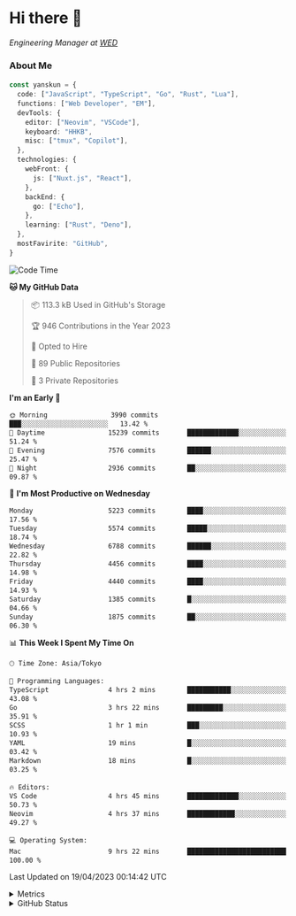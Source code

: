 # Hi there&nbsp;:wave:

<!-- ![Alt text](https://spotify-recently-played-readme.vercel.app/api?user=31kynbuubkiu3r4qh4hjuaglhfay) -->

_Engineering Manager at [WED](https://github.com/wedinc)_

### About Me

```ts
const yanskun = {
  code: ["JavaScript", "TypeScript", "Go", "Rust", "Lua"],
  functions: ["Web Developer", "EM"],
  devTools: {
    editor: ["Neovim", "VSCode"],
    keyboard: "HHKB",
    misc: ["tmux", "Copilot"],
  },
  technologies: {
    webFront: {
      js: ["Nuxt.js", "React"],
    },
    backEnd: {
      go: ["Echo"],
    },
    learning: ["Rust", "Deno"],
  },
  mostFavirite: "GitHub",
}
```

<!--START_SECTION:waka-->
![Code Time](http://img.shields.io/badge/Code%20Time-265%20hrs%2029%20mins-blue)

**🐱 My GitHub Data** 

> 📦 113.3 kB Used in GitHub's Storage 
 > 
> 🏆 946 Contributions in the Year 2023
 > 
> 💼 Opted to Hire
 > 
> 📜 89 Public Repositories 
 > 
> 🔑 3 Private Repositories 
 > 
**I'm an Early 🐤** 

```text
🌞 Morning                3990 commits        ███░░░░░░░░░░░░░░░░░░░░░░   13.42 % 
🌆 Daytime                15239 commits       █████████████░░░░░░░░░░░░   51.24 % 
🌃 Evening                7576 commits        ██████░░░░░░░░░░░░░░░░░░░   25.47 % 
🌙 Night                  2936 commits        ██░░░░░░░░░░░░░░░░░░░░░░░   09.87 % 
```
📅 **I'm Most Productive on Wednesday** 

```text
Monday                   5223 commits        ████░░░░░░░░░░░░░░░░░░░░░   17.56 % 
Tuesday                  5574 commits        █████░░░░░░░░░░░░░░░░░░░░   18.74 % 
Wednesday                6788 commits        ██████░░░░░░░░░░░░░░░░░░░   22.82 % 
Thursday                 4456 commits        ████░░░░░░░░░░░░░░░░░░░░░   14.98 % 
Friday                   4440 commits        ████░░░░░░░░░░░░░░░░░░░░░   14.93 % 
Saturday                 1385 commits        █░░░░░░░░░░░░░░░░░░░░░░░░   04.66 % 
Sunday                   1875 commits        ██░░░░░░░░░░░░░░░░░░░░░░░   06.30 % 
```


📊 **This Week I Spent My Time On** 

```text
🕑︎ Time Zone: Asia/Tokyo

💬 Programming Languages: 
TypeScript               4 hrs 2 mins        ███████████░░░░░░░░░░░░░░   43.08 % 
Go                       3 hrs 22 mins       █████████░░░░░░░░░░░░░░░░   35.91 % 
SCSS                     1 hr 1 min          ███░░░░░░░░░░░░░░░░░░░░░░   10.93 % 
YAML                     19 mins             █░░░░░░░░░░░░░░░░░░░░░░░░   03.42 % 
Markdown                 18 mins             █░░░░░░░░░░░░░░░░░░░░░░░░   03.25 % 

🔥 Editors: 
VS Code                  4 hrs 45 mins       █████████████░░░░░░░░░░░░   50.73 % 
Neovim                   4 hrs 37 mins       ████████████░░░░░░░░░░░░░   49.27 % 

💻 Operating System: 
Mac                      9 hrs 22 mins       █████████████████████████   100.00 % 
```


 Last Updated on 19/04/2023 00:14:42 UTC
<!--END_SECTION:waka-->

<details>
  <summary>Metrics</summary>
  <img src="https://github.com/yanskun/yanskun/blob/main/github-metrics.svg" alt="Metrics">
</details>

<details>
  <summary>GitHub Status</summary>
  <picture>
    <source media="(prefers-color-scheme: dark)" srcset="https://raw.githubusercontent.com/yanskun/yanskun/master/profile-summary-card-output/nord_dark/0-profile-details.svg">
   <img src="https://raw.githubusercontent.com/yanskun/yanskun/master/profile-summary-card-output/default/0-profile-details.svg">
  </picture>
  <br>
  <picture>
    <source media="(prefers-color-scheme: dark)" srcset="https://raw.githubusercontent.com/yanskun/yanskun/master/profile-summary-card-output/nord_dark/1-repos-per-language.svg">
   <img src="https://raw.githubusercontent.com/yanskun/yanskun/master/profile-summary-card-output/default/1-repos-per-language.svg">
  </picture>
  <picture>
    <source media="(prefers-color-scheme: dark)" srcset="https://raw.githubusercontent.com/yanskun/yanskun/master/profile-summary-card-output/nord_dark/2-most-commit-language.svg">
   <img src="https://raw.githubusercontent.com/yanskun/yanskun/master/profile-summary-card-output/default/2-most-commit-language.svg">
  </picture>
  <br>
  <picture>
    <source media="(prefers-color-scheme: dark)" srcset="https://raw.githubusercontent.com/yanskun/yanskun/master/profile-summary-card-output/nord_dark/3-stats.svg">
   <img src="https://raw.githubusercontent.com/yanskun/yanskun/master/profile-summary-card-output/default/3-stats.svg">
  </picture>
  <picture>
    <source media="(prefers-color-scheme: dark)" srcset="https://raw.githubusercontent.com/yanskun/yanskun/master/profile-summary-card-output/nord_dark/4-productive-time.svg">
   <img src="https://raw.githubusercontent.com/yanskun/yanskun/master/profile-summary-card-output/default/4-productive-time.svg">
  </picture>
</details>

